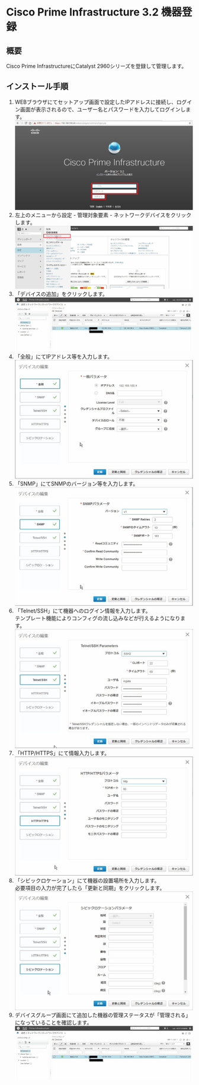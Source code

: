 # Cisco Prime Infrastructure 3.2 機器登録

## 概要
Cisco Prime InfrastructureにCatalyst 2960シリーズを登録して管理します。

## インストール手順
1. WEBブラウザにてセットアップ画面で設定したIPアドレスに接続し、ログイン画面が表示されるので、ユーザー名とパスワードを入力してログインします。
![手順1](img/WS000112.JPG)
2. 左上のメニューから設定 - 管理対象要素 - ネットワークデバイスをクリックします。
![手順2](img/E000001.JPG)
3. 「デバイスの追加」をクリックします。
![手順3](img/E000002.JPG)
4. 「全般」にてIPアドレス等を入力します。
![手順4](img/E000003.JPG)
5. 「SNMP」にてSNMPのバージョン等を入力します。
![手順5](img/E000004.JPG)
6. 「Telnet/SSH」にて機器へのログイン情報を入力します。<br>
   テンプレート機能によりコンフィグの流し込みなどが行えるようになります。
![手順6](img/E000005.JPG)
7. 「HTTP/HTTPS」にて情報入力します。
![手順7](img/E000006.JPG)
8. 「シビックロケーション」にて機器の設置場所を入力します。<br>
   必要項目の入力が完了したら「更新と同期」をクリックします。 
![手順8](img/E000007.JPG)
9. デバイスグループ画面にて追加した機器の管理ステータスが「管理される」になっていることを確認します。
![手順3](img/E000002.JPG)
